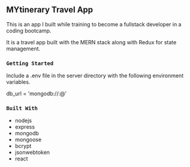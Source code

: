 ## MYtinerary Travel App

This is an app I built while training to become a fullstack developer in a coding bootcamp.

It is a travel app built with the MERN stack along with Redux for state management.

### `Getting Started`

Include a .env file in the server directory with the following environment variables.

db_url = 'mongodb://<USERNAME>:<PASSWROD>@<DATABASENAME>'

### `Built With`

- nodejs
- express
- mongodb
- mongoose
- bcrypt
- jsonwebtoken
- react

